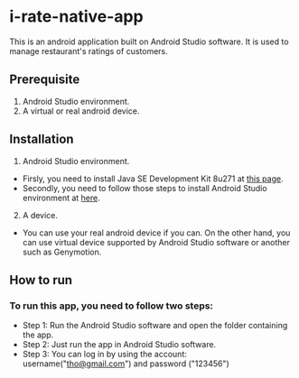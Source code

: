 # i-rate-native-app
This is an android application built on Android Studio software. It is used to manage restaurant's ratings of customers. 
## Prerequisite
1. Android Studio environment.
2. A virtual or real android device.
## Installation
1. Android Studio environment.
- Firsly, you need to install Java SE Development Kit 8u271 at [this page](https://www.oracle.com/java/technologies/javase/javase-jdk8-downloads.html).
- Secondly, you need to follow those steps to install Android Studio environment at [here](https://developer.android.com/studio/install).
2. A device.
- You can use your real android device if you can. On the other hand, you can use virtual device supported by Android Studio software or another such as Genymotion.
## How to run
### To run this app, you need to follow two steps:
 - Step 1: Run the Android Studio software and open the folder containing the app.
 - Step 2: Just run the app in Android Studio software.
 - Step 3: You can log in by using the account: username("tho@gmail.com") and password ("123456")
